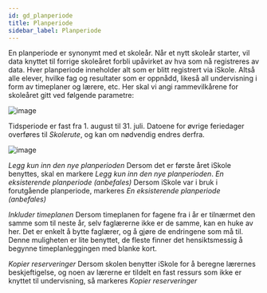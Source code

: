 ```yaml
---
id: gd_planperiode
title: Planperiode
sidebar_label: Planperiode
---
```


En planperiode er synonymt med et skoleår. Når et nytt skoleår starter, vil data knyttet til forrige skoleåret forbli upåvirket av hva som nå registreres av data. Hver planperiode inneholder alt som er blitt registrert via iSkole. Altså alle elever, hvilke fag og resultater som er oppnådd, likeså all undervisning i form av timeplaner og lærere, etc.
Her skal vi angi rammevilkårene for skoleåret gitt ved følgende parametre: 

![image](https://user-images.githubusercontent.com/80097133/120602780-a6811200-c44b-11eb-9263-43530328bd0d.png)

Tidsperiode er fast fra 1. august til 31. juli. Datoene for øvrige feriedager overføres til _Skolerute_, og kan om nødvendig endres derfra.

![image](https://user-images.githubusercontent.com/80097133/120613164-3fb52600-c456-11eb-8a98-a116f7f6a22e.png)

_Legg kun inn den nye planperioden_ Dersom det er første året iSkole benyttes, skal en markere _Legg kun inn den nye planperioden_.
_En eksisterende planperiode (anbefales)_ Dersom iSkole var i bruk i forutgående planperiode, markeres _En eksisterende planperiode (anbefales)_

_Inkluder timeplanen_ Dersom timeplanen for fagene fra i år er tilnærmet den samme som til neste år, selv faglærerne ikke er de samme, kan en huke av her. Det er enkelt å bytte faglærer, og å gjøre de endringene som må til. Denne muligheten er lite benyttet, de fleste finner det hensiktsmessig å begynne timeplanleggingen med blanke kort.

_Kopier reserveringer_ Dersom skolen benytter iSkole for å beregne lærernes beskjeftigelse, og noen av lærerne er tildelt en fast ressurs som ikke er knyttet til undervisning, så markeres _Kopier reserveringer_


